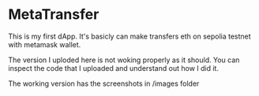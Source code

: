 # MetaTransfer
This is my first dApp. It's basicly can make transfers eth on sepolia testnet with metamask wallet.

The version I uploded here is not woking properly as it should. You can inspect the code that I uploaded and understand out how I did it.

The working version has the screenshots in /images folder

